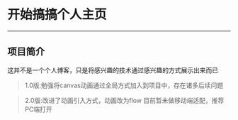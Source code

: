 # 开始搞搞个人主页
----
## 项目简介
这并不是一个个人博客，只是将感兴趣的技术通过感兴趣的方式展示出来而已

>1.0版:勉强将canvas动画通过全局方式加入到项目中，存在诸多后续问题

>2.0版:改进了动画引入方式，动画改为flow
目前暂未做移动端适配，推荐PC端打开
